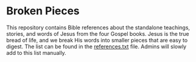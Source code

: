 # Broken Pieces

This repository contains Bible references about the standalone teachings, stories, and words of Jesus from the four Gospel books. Jesus is the true bread of life, and we break His words into smaller pieces that are easy to digest. The list can be found in the [references.txt](references.txt) file. Admins will slowly add to this list manually.